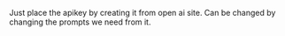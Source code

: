 Just place the apikey by creating it from open ai site.
Can be changed by changing the prompts we need from it.
